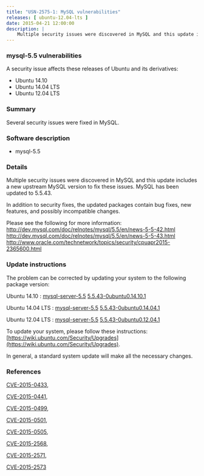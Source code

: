 ```yaml
---
title: "USN-2575-1: MySQL vulnerabilities"
releases: [ ubuntu-12.04-lts ]
date: 2015-04-21 12:00:00
description: |
    Multiple security issues were discovered in MySQL and this update includes a new upstream MySQL version to fix these issues. MySQL has been updated to 5.5.43.
--- 
```

 
### mysql-5.5 vulnerabilities

A security issue affects these releases of Ubuntu and its derivatives:

* Ubuntu 14.10
* Ubuntu 14.04 LTS
* Ubuntu 12.04 LTS

### Summary

Several security issues were fixed in MySQL. 

### Software description

* mysql-5.5 

### Details

Multiple security issues were discovered in MySQL and this update includes a new upstream MySQL version to fix these issues. MySQL has been updated to 5.5.43.

In addition to security fixes, the updated packages contain bug fixes, new features, and possibly incompatible changes.

Please see the following for more information: http://dev.mysql.com/doc/relnotes/mysql/5.5/en/news-5-5-42.html http://dev.mysql.com/doc/relnotes/mysql/5.5/en/news-5-5-43.html http://www.oracle.com/technetwork/topics/security/cpuapr2015-2365600.html 

### Update instructions

The problem can be corrected by updating your system to the following package version:

Ubuntu 14.10
 : [mysql-server-5.5](https://launchpad.net/ubuntu/+source/mysql-5.5) <span> [5.5.43-0ubuntu0.14.10.1](https://launchpad.net/ubuntu/+source/mysql-5.5/5.5.43-0ubuntu0.14.10.1) </span> 

Ubuntu 14.04 LTS
 : [mysql-server-5.5](https://launchpad.net/ubuntu/+source/mysql-5.5) <span> [5.5.43-0ubuntu0.14.04.1](https://launchpad.net/ubuntu/+source/mysql-5.5/5.5.43-0ubuntu0.14.04.1) </span> 

Ubuntu 12.04 LTS
 : [mysql-server-5.5](https://launchpad.net/ubuntu/+source/mysql-5.5) <span> [5.5.43-0ubuntu0.12.04.1](https://launchpad.net/ubuntu/+source/mysql-5.5/5.5.43-0ubuntu0.12.04.1) </span> 

To update your system, please follow these instructions: [https://wiki.ubuntu.com/Security/Upgrades](https://wiki.ubuntu.com/Security/Upgrades).

In general, a standard system update will make all the necessary changes. 

### References

 [CVE-2015-0433](http://people.ubuntu.com/~ubuntu-security/cve/CVE-2015-0433), 

 [CVE-2015-0441](http://people.ubuntu.com/~ubuntu-security/cve/CVE-2015-0441), 

 [CVE-2015-0499](http://people.ubuntu.com/~ubuntu-security/cve/CVE-2015-0499), 

 [CVE-2015-0501](http://people.ubuntu.com/~ubuntu-security/cve/CVE-2015-0501), 

 [CVE-2015-0505](http://people.ubuntu.com/~ubuntu-security/cve/CVE-2015-0505), 

 [CVE-2015-2568](http://people.ubuntu.com/~ubuntu-security/cve/CVE-2015-2568), 

 [CVE-2015-2571](http://people.ubuntu.com/~ubuntu-security/cve/CVE-2015-2571), 

 [CVE-2015-2573](http://people.ubuntu.com/~ubuntu-security/cve/CVE-2015-2573)
 
